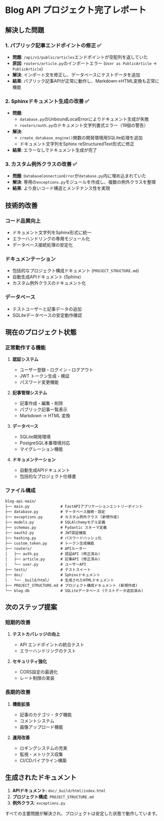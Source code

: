 # Blog API プロジェクト完了レポート

## 解決した問題

### 1. パブリック記事エンドポイントの修正 ✅
- **問題**: `/api/v1/public/articles`エンドポイントが空配列を返していた
- **原因**: `routers/article.py`のインポートエラー (`User as PublicArticle` → `PublicArticle`)
- **解決**: インポート文を修正し、データベースにテストデータを追加
- **結果**: パブリック記事APIが正常に動作し、Markdown→HTML変換も正常に機能

### 2. Sphinxドキュメント生成の改善 ✅
- **問題**: 
  - `database.py`のUnboundLocalErrorによりドキュメント生成が失敗
  - `routers/auth.py`のドキュメント文字列書式エラー（19個の警告）
- **解決**: 
  - `create_database_engine()`関数の開発環境用SQLite処理を追加
  - ドキュメント文字列をSphinx reStructuredText形式に修正
- **結果**: エラーなしでドキュメント生成が完了

### 3. カスタム例外クラスの改善 ✅
- **問題**: `DatabaseConnectionError`が`database.py`内に埋め込まれていた
- **解決**: 専用の`exceptions.py`モジュールを作成し、複数の例外クラスを整理
- **結果**: より良いコード構造とメンテナンス性を実現

## 技術的改善

### コード品質向上
- ドキュメント文字列をSphinx形式に統一
- エラーハンドリングの専用モジュール化
- データベース接続処理の安定化

### ドキュメンテーション
- 包括的なプロジェクト構成ドキュメント (`PROJECT_STRUCTURE.md`)
- 自動生成APIドキュメント (Sphinx)
- カスタム例外クラスのドキュメント化

### データベース
- テストユーザーと記事データの追加
- SQLiteデータベースの安定動作確認

## 現在のプロジェクト状態

### 正常動作する機能
1. **認証システム**
   - ユーザー登録・ログイン・ログアウト
   - JWT トークン生成・検証
   - パスワード変更機能

2. **記事管理システム**
   - 記事作成・編集・削除
   - パブリック記事一覧表示
   - Markdown → HTML 変換

3. **データベース**
   - SQLite開発環境
   - PostgreSQL本番環境対応
   - マイグレーション機能

4. **ドキュメンテーション**
   - 自動生成APIドキュメント
   - 包括的なプロジェクト仕様書

### ファイル構成
```
blog-api-main/
├── main.py              # FastAPIアプリケーションエントリーポイント
├── database.py          # データベース接続・設定
├── exceptions.py        # カスタム例外クラス (新規作成)
├── models.py            # SQLAlchemyモデル定義
├── schemas.py           # Pydantic スキーマ定義
├── oauth2.py            # JWT認証機能
├── hashing.py           # パスワードハッシュ化
├── custom_token.py      # トークン生成機能
├── routers/             # APIルーター
│   ├── auth.py          # 認証API (修正済み)
│   ├── article.py       # 記事API (修正済み)
│   └── user.py          # ユーザーAPI
├── tests/               # テストスイート
├── doc/                 # Sphinxドキュメント
│   └── _build/html/     # 生成されたHTMLドキュメント
├── PROJECT_STRUCTURE.md # プロジェクト構成ドキュメント (新規作成)
└── blog.db              # SQLiteデータベース (テストデータ追加済み)
```

## 次のステップ提案

### 短期的改善
1. **テストカバレッジの向上**
   - API エンドポイントの統合テスト
   - エラーハンドリングのテスト

2. **セキュリティ強化**
   - CORS設定の最適化
   - レート制限の実装

### 長期的改善
1. **機能拡張**
   - 記事のカテゴリ・タグ機能
   - コメントシステム
   - 画像アップロード機能

2. **運用改善**
   - ロギングシステムの充実
   - 監視・メトリクス収集
   - CI/CDパイプライン構築

## 生成されたドキュメント

1. **APIドキュメント**: `doc/_build/html/index.html`
2. **プロジェクト構成**: `PROJECT_STRUCTURE.md`
3. **例外クラス**: `exceptions.py`

すべての主要問題が解決され、プロジェクトは安定した状態で動作しています。
